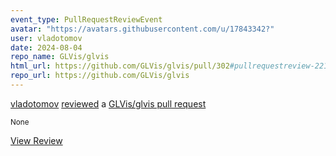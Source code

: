 ```yaml
---
event_type: PullRequestReviewEvent
avatar: "https://avatars.githubusercontent.com/u/17843342?"
user: vladotomov
date: 2024-08-04
repo_name: GLVis/glvis
html_url: https://github.com/GLVis/glvis/pull/302#pullrequestreview-2217262571
repo_url: https://github.com/GLVis/glvis
---
```


<a href='https://github.com/vladotomov' target='_blank'>vladotomov</a> <a href='https://github.com/GLVis/glvis/pull/302#pullrequestreview-2217262571' target='_blank'>reviewed</a> a <a href='https://github.com/GLVis/glvis/pull/302' target='_blank'>GLVis/glvis pull request</a>

<small>None</small>

<a href='https://github.com/GLVis/glvis/pull/302#pullrequestreview-2217262571' target='_blank'>View Review</a>